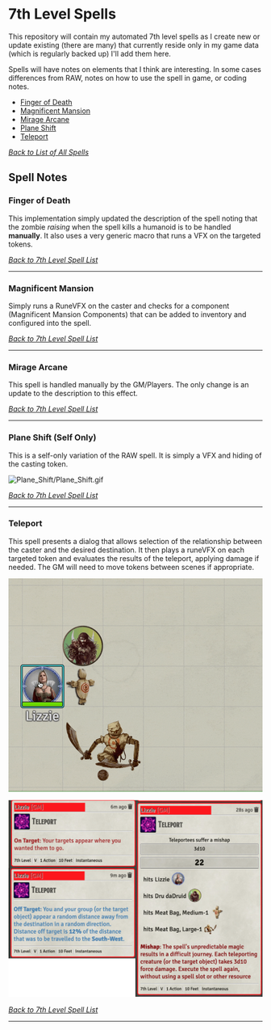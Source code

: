 # 7th Level Spells
This repository will contain my automated 7th level spells as I create new or update existing (there are many) that currently reside only in my game data (which is regularly backed up) I'll add them here.

Spells will have notes on elements that I think are interesting.  In some cases differences from RAW, notes on how to use the spell in game, or coding notes.

* [Finger of Death](#finger_of_death)
* [Magnificent Mansion](#magnificent-mansion)
* [Mirage Arcane](#mirage_arcane)
* [Plane Shift](#plane-shift-self-only)
* [Teleport](#teleport)

[*Back to List of All Spells*](../README.md)

## Spell Notes

### Finger of Death

This implementation simply updated the description of the spell noting that the zombie *raising* when the spell kills a humanoid is to be handled **manually**.  It also uses a very generic macro that runs a VFX on the targeted tokens.

[*Back to 7th Level Spell List*](#7th-level-spells)

---

### Magnificent Mansion

Simply runs a RuneVFX on the caster and checks for a component (Magnificent Mansion Components) that can be added to inventory and configured into the spell.

[*Back to 7th Level Spell List*](#7th-level-spells)

---

### Mirage Arcane

This spell is handled manually by the GM/Players.  The only change is an update to the description to this effect.

[*Back to 7th Level Spell List*](#7th-level-spells)

---

### Plane Shift (Self Only)

This is a self-only variation of the RAW spell. It is simply a VFX and hiding of the casting token.

![Plane_Shift/Plane_Shift.gif](Plane_Shift/Plane_Shift.gif)

[*Back to 7th Level Spell List*](#7th-level-spells)

---

### Teleport

This spell presents a dialog that allows selection of the relationship between the caster and the desired destination.  It then plays a runeVFX on each targeted token and evaluates the results of the teleport, applying damage if needed.  The GM will need to move tokens between scenes if appropriate. 

![Teleport.gif](Teleport/Teleport.gif)

![Teleport_Chat.png](Teleport/Teleport_Chat.png)

[*Back to 7th Level Spell List*](#7th-level-spells)

---